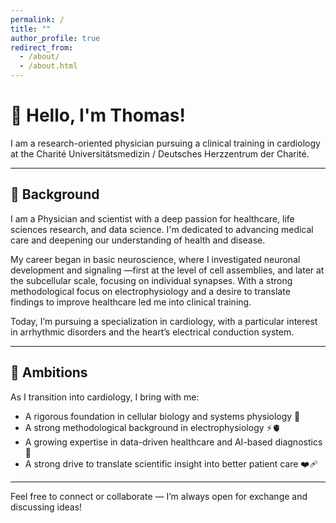 ```yaml
---
permalink: /
title: ""
author_profile: true
redirect_from: 
  - /about/
  - /about.html
---
```

# 👋 Hello, I'm Thomas!

I am a research-oriented physician pursuing a clinical training in cardiology at the Charité Universitätsmedizin / Deutsches Herzzentrum der Charité.

---
## 🧠 Background

I am a Physician and scientist with a deep passion for healthcare, life sciences research, and data science. I'm dedicated to advancing medical care and deepening our understanding of health and disease.

My career began in basic neuroscience, where I investigated neuronal development and signaling —first at the level of cell assemblies, and later at the subcellular scale, focusing on individual synapses. With a strong methodological focus on electrophysiology and a desire to translate findings to improve healthcare led me into clinical training.

Today, I’m pursuing a specialization in cardiology, with a particular interest in arrhythmic disorders and the heart’s electrical conduction system.

---
## 🚀 Ambitions

As I transition into cardiology, I bring with me:
- A rigorous foundation in cellular biology and systems physiology 🧬 
- A strong methodological background in electrophysiology ⚡️🫀 
- A growing expertise in data-driven healthcare and AI-based diagnostics 🤖  
- A strong drive to translate scientific insight into better patient care ❤️‍🩹  

---
Feel free to connect or collaborate — I’m always open for exchange and discussing ideas!

